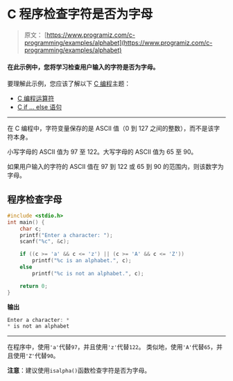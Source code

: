 # C 程序检查字符是否为字母

> 原文： [https://www.programiz.com/c-programming/examples/alphabet](https://www.programiz.com/c-programming/examples/alphabet)

#### 在此示例中，您将学习检查用户输入的字符是否为字母。

要理解此示例，您应该了解以下 [C 编程](/c-programming "C tutorial")主题：

*   [C 编程运算符](/c-programming/c-operators)
*   [C if ... else 语句](/c-programming/c-if-else-statement)

* * *

在 C 编程中，字符变量保存的是 ASCII 值（0 到 127 之间的整数），而不是该字符本身。

小写字母的 ASCII 值为 97 至 122。大写字母的 ASCII 值为 65 至 90。

如果用户输入的字符的 ASCII 值在 97 到 122 或 65 到 90 的范围内，则该数字为字母。

## 程序检查字母

```c
#include <stdio.h>
int main() {
    char c;
    printf("Enter a character: ");
    scanf("%c", &c);

    if ((c >= 'a' && c <= 'z') || (c >= 'A' && c <= 'Z'))
        printf("%c is an alphabet.", c);
    else
        printf("%c is not an alphabet.", c);

    return 0;
} 
```

**输出**

```c
Enter a character: *
* is not an alphabet 
```

* * *

在程序中，使用`'a'`代替`97`，并且使用`'z'`代替`122`。 类似地，使用`'A'`代替`65`，并且使用`'Z'`代替`90`。

**注意**：建议使用`isalpha()`函数检查字符是否为字母。
